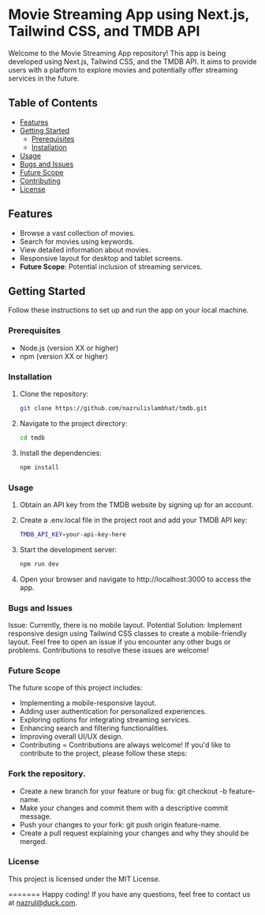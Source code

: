 # Movie Streaming App using Next.js, Tailwind CSS, and TMDB API

Welcome to the Movie Streaming App repository! This app is being developed using Next.js, Tailwind CSS, and the TMDB API. It aims to provide users with a platform to explore movies and potentially offer streaming services in the future.

## Table of Contents

- [Features](#features)
- [Getting Started](#getting-started)
  - [Prerequisites](#prerequisites)
  - [Installation](#installation)
- [Usage](#usage)
- [Bugs and Issues](#bugs-and-issues)
- [Future Scope](#future-scope)
- [Contributing](#contributing)
- [License](#license)

## Features

- Browse a vast collection of movies.
- Search for movies using keywords.
- View detailed information about movies.
- Responsive layout for desktop and tablet screens.
- **Future Scope**: Potential inclusion of streaming services.

## Getting Started

Follow these instructions to set up and run the app on your local machine.

### Prerequisites

- Node.js (version XX or higher)
- npm (version XX or higher)

### Installation

1. Clone the repository:

    ```bash
   git clone https://github.com/nazrulislambhat/tmdb.git

2. Navigate to the project directory:

    ```bash
    cd tmdb

3. Install the dependencies:

    ```bash
    npm install

### Usage

1. Obtain an API key from the TMDB website by signing up for an account.

2. Create a .env.local file in the project root and add your TMDB API key:
    ```bash
    TMDB_API_KEY=your-api-key-here
3. Start the development server:
    ```bash
    npm run dev
4. Open your browser and navigate to http://localhost:3000 to access the app.

### Bugs and Issues

Issue: Currently, there is no mobile layout.
Potential Solution: Implement responsive design using Tailwind CSS classes to create a mobile-friendly layout.
Feel free to open an issue if you encounter any other bugs or problems. Contributions to resolve these issues are welcome!

### Future Scope

The future scope of this project includes:

- Implementing a mobile-responsive layout.
- Adding user authentication for personalized experiences.
- Exploring options for integrating streaming services.
- Enhancing search and filtering functionalities.
- Improving overall UI/UX design.
- Contributing
= Contributions are always welcome! If you'd like to contribute to the project, please follow these steps:

### Fork the repository.

- Create a new branch for your feature or bug fix: git checkout -b feature-name.
- Make your changes and commit them with a descriptive commit message.
- Push your changes to your fork: git push origin feature-name.
- Create a pull request explaining your changes and why they should be merged.

### License
This project is licensed under the MIT License.


=======
Happy coding! If you have any questions, feel free to contact us at nazrul@duck.com.
